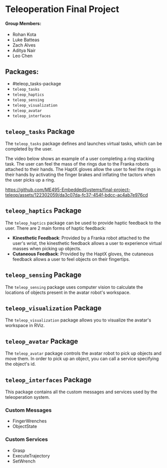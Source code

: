 # Teleoperation Final Project

#### Group Members:
- Rohan Kota
- Luke Batteas
- Zach Alves
- Aditya Nair
- Leo Chen

## Packages:
- #teleop_tasks-package
- `teleop_tasks`
- `teleop_haptics`
- `teleop_sensing`
- `teleop_visualization`
- `teleop_avatar`
- `teleop_interfaces`

## `teleop_tasks` Package

The `teleop_tasks` package defines and launches virtual tasks, which can be completed by the user.

The video below shows an example of a user completing a ring stacking task. The user can feel the mass of the rings due to the Franka robots attached to their hands. The HaptX gloves allow the user to feel the rings in their hands by activating the finger brakes and inflating the tactors when the user picks up a ring.

   https://github.com/ME495-EmbeddedSystems/final-project-teleop/assets/122302059/da3c07da-fc37-454f-bdcc-ac4ab7e976cd

## `teleop_haptics` Package

The `teleop_haptics` package can be used to provide haptic feedback to the user. There are 2 main forms of haptic feedback:

- __Kinesthetic Feedback__: Provided by a Franka robot attached to the user's wrist, the kinesthetic feedback allows a user to experience virtual masses when picking up objects.
- __Cutaneous Feedback__: Provided by the HaptX gloves, the cutaneous feedback allows a user to feel objects on their fingertips.

## `teleop_sensing` Package

The `teleop_sensing` package uses computer vision to calculate the locations of objects present in the avatar robot's workspace.

## `teleop_visualization` Package

The `teleop_visualization` package allows you to visualize the avatar's workspace in RViz.

## `teleop_avatar` Package

The `teleop_avatar` package controls the avatar robot to pick up objects and move them. In order to pick up an object, you can call a service specifying the object's id.

## `teleop_interfaces` Package

This package contains all the custom messages and services used by the teleoperation system.

### Custom Messages
- FingerWrenches
- ObjectState

### Custom Services
- Grasp
- ExecuteTrajectory
- SetWrench